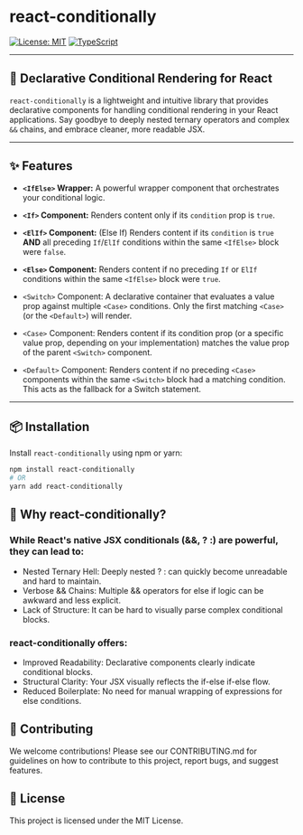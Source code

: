 # react-conditionally

<!-- [![npm version](https://badge.fury.io/js/react-conditionally.svg)](https://www.npmjs.com/package/react-conditionally) -->

[![License: MIT](https://img.shields.io/badge/License-MIT-yellow.svg)](https://opensource.org/licenses/MIT)
[![TypeScript](https://img.shields.io/badge/--TypeScript-007ACC?logo=typescript&logoColor=white)](https://www.typescriptlang.org/)

<!-- [![NPM Downloads](https://img.shields.io/npm/dm/react-conditionally)](https://www.npmjs.com/package/react-conditionally) -->

---

## 🚀 Declarative Conditional Rendering for React

`react-conditionally` is a lightweight and intuitive library that provides declarative components for handling conditional rendering in your React applications. Say goodbye to deeply nested ternary operators and complex `&&` chains, and embrace cleaner, more readable JSX.

---

## ✨ Features

- **`<IfElse>` Wrapper:** A powerful wrapper component that orchestrates your conditional logic.
- **`<If>` Component:** Renders content only if its `condition` prop is `true`.
- **`<ElIf>` Component:** (Else If) Renders content if its `condition` is `true` **AND** all preceding `If`/`ElIf` conditions within the same `<IfElse>` block were `false`.
- **`<Else>` Component:** Renders content if no preceding `If` or `ElIf` conditions within the same `<IfElse>` block were `true`.
- `<Switch>` Component: A declarative container that evaluates a value prop against multiple `<Case>` conditions. Only the first matching `<Case>` (or the `<Default>`) will render.

- `<Case>` Component: Renders content if its condition prop (or a specific value prop, depending on your implementation) matches the value prop of the parent `<Switch>` component.

- `<Default>` Component: Renders content if no preceding `<Case>` components within the same `<Switch>` block had a matching condition. This acts as the fallback for a Switch statement.

---

## 📦 Installation

Install `react-conditionally` using npm or yarn:

```bash
npm install react-conditionally
# OR
yarn add react-conditionally

```

## 🤔 Why react-conditionally?

### While React's native JSX conditionals (&&, ? :) are powerful, they can lead to:

- Nested Ternary Hell: Deeply nested ? : can quickly become unreadable and hard to maintain.
- Verbose && Chains: Multiple && operators for else if logic can be awkward and less explicit.
- Lack of Structure: It can be hard to visually parse complex conditional blocks.

### react-conditionally offers:

- Improved Readability: Declarative components clearly indicate conditional blocks.
- Structural Clarity: Your JSX visually reflects the if-else if-else flow.
- Reduced Boilerplate: No need for manual wrapping of expressions for else conditions.

## 🤝 Contributing

We welcome contributions! Please see our CONTRIBUTING.md for guidelines on how to contribute to this project, report bugs, and suggest features.

## 📄 License

This project is licensed under the MIT License.
